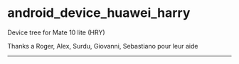# android_device_huawei_harry
 Device tree for Mate 10 lite (HRY)

Thanks a Roger, Alex, Surdu, Giovanni, Sebastiano pour leur aide



----------------
